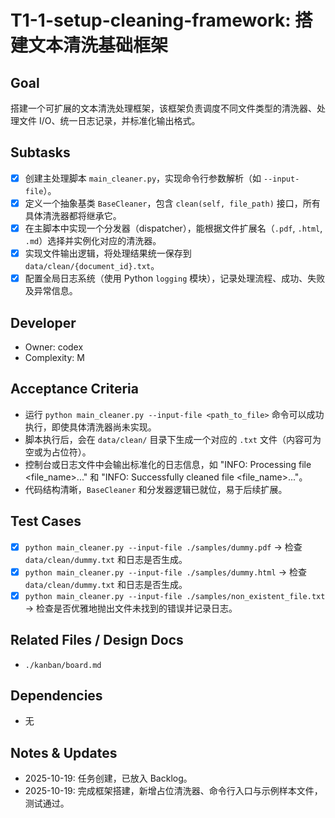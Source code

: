 # T1-1-setup-cleaning-framework: 搭建文本清洗基础框架

## Goal
搭建一个可扩展的文本清洗处理框架，该框架负责调度不同文件类型的清洗器、处理文件 I/O、统一日志记录，并标准化输出格式。

## Subtasks
- [x] 创建主处理脚本 `main_cleaner.py`，实现命令行参数解析（如 `--input-file`）。
- [x] 定义一个抽象基类 `BaseCleaner`，包含 `clean(self, file_path)` 接口，所有具体清洗器都将继承它。
- [x] 在主脚本中实现一个分发器（dispatcher），能根据文件扩展名（`.pdf`, `.html`, `.md`）选择并实例化对应的清洗器。
- [x] 实现文件输出逻辑，将处理结果统一保存到 `data/clean/{document_id}.txt`。
- [x] 配置全局日志系统（使用 Python `logging` 模块），记录处理流程、成功、失败及异常信息。

## Developer
- Owner: codex
- Complexity: M

## Acceptance Criteria
- 运行 `python main_cleaner.py --input-file <path_to_file>` 命令可以成功执行，即使具体清洗器尚未实现。
- 脚本执行后，会在 `data/clean/` 目录下生成一个对应的 `.txt` 文件（内容可为空或为占位符）。
- 控制台或日志文件中会输出标准化的日志信息，如 "INFO: Processing file <file_name>..." 和 "INFO: Successfully cleaned file <file_name>..."。
- 代码结构清晰，`BaseCleaner` 和分发器逻辑已就位，易于后续扩展。

## Test Cases
- [x] `python main_cleaner.py --input-file ./samples/dummy.pdf` -> 检查 `data/clean/dummy.txt` 和日志是否生成。
- [x] `python main_cleaner.py --input-file ./samples/dummy.html` -> 检查 `data/clean/dummy.txt` 和日志是否生成。
- [x] `python main_cleaner.py --input-file ./samples/non_existent_file.txt` -> 检查是否优雅地抛出文件未找到的错误并记录日志。

## Related Files / Design Docs
- `./kanban/board.md`

## Dependencies
- 无

## Notes & Updates
- 2025-10-19: 任务创建，已放入 Backlog。
- 2025-10-19: 完成框架搭建，新增占位清洗器、命令行入口与示例样本文件，测试通过。